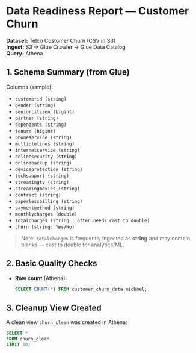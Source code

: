 # Data Readiness Report — Customer Churn

**Dataset:** Telco Customer Churn (CSV in S3)  
**Ingest:** S3 → Glue Crawler → Glue Data Catalog  
**Query:** Athena



## 1. Schema Summary (from Glue)
Columns (sample):  
- `customerid (string)`  
- `gender (string)`  
- `seniorcitizen (bigint)`  
- `partner (string)`  
- `dependents (string)`  
- `tenure (bigint)`  
- `phoneservice (string)`  
- `multiplelines (string)`  
- `internetservice (string)`  
- `onlinesecurity (string)`  
- `onlinebackup (string)`  
- `deviceprotection (string)`  
- `techsupport (string)`  
- `streamingtv (string)`  
- `streamingmovies (string)`  
- `contract (string)`  
- `paperlessbilling (string)`  
- `paymentmethod (string)`  
- `monthlycharges (double)`  
- `totalcharges (string | often needs cast to double)`  
- `churn (string: Yes/No)`

> Note: `totalcharges` is frequently ingested as **string** and may contain blanks — cast to double for analytics/ML.


## 2. Basic Quality Checks
- **Row count** (Athena):  
  ```sql
  SELECT COUNT(*) FROM customer_churn_data_michael;


## 3. Cleanup View Created
A clean view `churn_clean` was created in Athena:

```sql
SELECT *
FROM churn_clean
LIMIT 10;


